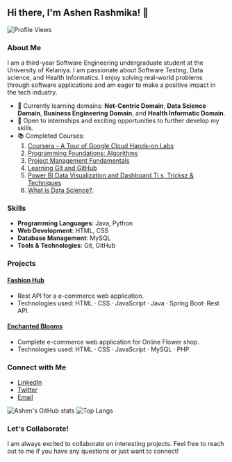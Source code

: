 ## Hi there, I'm Ashen Rashmika! 👋

![Profile Views](https://komarev.com/ghpvc/?username=ashenrashmike2000&color=blue)

### About Me

I am a third-year Software Engineering undergraduate student at the University of Kelaniya. I am passionate about Software Testing, Data science, and Health Informatics. I enjoy solving real-world problems through software applications and am eager to make a positive impact in the tech industry.

- 🌱 Currently learning domains: **Net-Centric Domain**, **Data Science Domain**, **Business Engineering Domain**,  and **Health Informatic Domain**.
- 💼 Open to internships and exciting opportunities to further develop my skills.
- 📚 Completed Courses:
  1. [Coursera - A Tour of Google Cloud Hands-on Labs](https://www.coursera.org/account/accomplishments/certificate/YOUR_CERTIFICATE_ID)
  2. [Programming Foundations: Algorithms](https://www.linkedin.com/learning/certificates/399008f5b6857630660fb55f5269d81d4b7a9e7f0cea65aab65d155e703aab8c?lipi=urn%3Ali%3Apage%3Ad_flagship3_profile_view_base_certifications_details%3BgbdYUYaaTfeikKGxrstY9Q%3D%3D)
  3. [Project Management Fundamentals]()
  4. [Learning Git and GitHub](https://www.linkedin.com/learning/certificates/860d35fc306f4d30182a4e42d841033e59faa25f2968dff6ee14c05a2edeca20)
  5. [Power Bl Data Visualization and Dashboard Ti s, Tricksz
& Techniques](https://www.linkedin.com/learning/certificates/e09daa5c050cc54d552050619effd6c7e1e896225e3f4b3264be0d53c2565e6a?lipi=urn%3Ali%3Apage%3Ad_flagship3_profile_view_base_certifications_details%3BgbdYUYaaTfeikKGxrstY9Q%3D%3D)
  6. [What is Data Science?](https://coursera.org/share/cd9d0edaca0e61352a2b32e5e629d9df).
<!--- 🎓 Recently completed: 'Programming Foundations: Algorithms', 'Project Management Fundamentals', and 'Learning Git and GitHub'.-->

### Skills

- **Programming Languages**: Java, Python
- **Web Development**: HTML, CSS
- **Database Management**: MySQL
- **Tools & Technologies**: Git, GitHub

### Projects

#### [Fashion Hub](https://github.com/LasiSipsara/Fashion-hub-shopping-site)
- Rest API for a e-commerce web application.
- Technologies used: HTML · CSS · JavaScript · Java · Spring Boot· Rest API.

#### [Enchanted Blooms](https://github.com/LasiSipsara/Online-Flower-shop)
- Complete e-commerce web application for Online Flower shop.
- Technologies used: HTML · CSS · JavaScript · MySQL · PHP.

### Connect with Me

- [LinkedIn](https://www.linkedin.com/in/ashen-rashmika-90a447213)
- [Twitter](https://x.com/ARashmike2610?t=jusyeUYsdha93kL2qohDzw&s=09)
- [Email](mailto:mpashenrashmike@gmail.com)

![Ashen's GitHub stats](https://github-readme-stats.vercel.app/api?username=ashenrashmike2000&show_icons=true&theme=radical)
![Top Langs](https://github-readme-stats.vercel.app/api/top-langs/?username=ashenrashmike2000&layout=compact&theme=radical)

### Let's Collaborate!

I am always excited to collaborate on interesting projects. Feel free to reach out to me if you have any questions or just want to connect!



<!--
**ashenrashmike2000/ashenrashmike2000** is a ✨ _special_ ✨ repository because its `README.md` (this file) appears on your GitHub profile.

Here are some ideas to get you started:

- 🔭 I’m currently working on ...
- 🌱 I’m currently learning ...
- 👯 I’m looking to collaborate on ...
- 🤔 I’m looking for help with ...
- 💬 Ask me about ...
- 📫 How to reach me: ...
- 😄 Pronouns: ...
- ⚡ Fun fact: ...
-->
